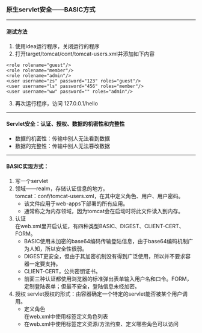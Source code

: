 ### 原生servlet安全——BASIC方式
---
#### 测试方法
1. 使用idea运行程序，关闭运行的程序
2. 打开target/tomcat/cont/tomcat-users.xml并添加如下内容
  ```
  <role rolename="guest"/>
  <role rolename="member"/>
  <role rolename="admin"/>
  <user username="zs" password="123" roles="guest"/>
  <user username="ls" password="456" roles="member"/>
  <user username="ww" password="" roles="admin"/>
  ```
3. 再次运行程序，访问 127.0.0.1/hello
---
#### Servlet安全：认证、授权、数据的机密性和完整性
- 数据的机密性：传输中别人无法看到数据
- 数据的完整性：传输中别人无法篡改数据
---
#### BASIC实现方式：
1. 写一个servlet
2. 领域——realm，存储认证信息的地方。  
tomcat：conf/tomcat-users.xml，在其中定义角色、用户、用户密码。
   - 该文件应用于web-apps下部署的所有应用。
   - 通常称之为内存领域，因为tomcat会在启动时将此文件读入到内存。
3. 认证  
   在web.xml里开启认证，有四种类型BASIC、DIGEST、CLIENT-CERT、FORM。
   - BASIC使用未加密的base64编码传输登陆信息，由于base64编码机制广为人知，所以安全性很弱。
   - DIGEST更安全，但由于其加密机制没有得到广泛使用，所以并不要求容器一定要支持。
   - CLIENT-CERT，公共密钥证书。
   - 前面三种认证都使用浏览器的标准弹出表单输入用户名和口令。FORM，定制登陆表单；但最不安全，登陆信息未经加密。
4. 授权
   servlet授权的形式：由容器确定一个特定的servlet能否被某个用户调用。
   - 定义角色  
   在web.xml中使用标签<security-role>定义角色列表
   - 在web.xml中使用标签<security-constraint>定义资源/方法约束、定义哪些角色可以访问
